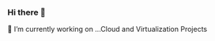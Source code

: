 ### Hi there 👋
🔭 I’m currently working on ...Cloud and Virtualization Projects
<!--
**navinjk/navinjk** is a ✨ _special_ ✨ repository because its `README.md` (this file) appears on your GitHub profile.

Here are some ideas to get you started:

- 🔭 I’m currently working on ...Cloud and Virtualization Projects
- 🌱 I’m currently learning ... Azure Cloud
- 👯 I’m looking to collaborate on ...Azure 
- 🤔 I’m looking for help with ...Motivation, Upgrade Cloud Skills
- 💬 Ask me about ...
- 📫 How to reach me: ...navinjk@gmail.com
- 😄 Pronouns: ...
- ⚡ Fun fact: ...
-->
